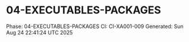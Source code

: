 # 04-EXECUTABLES-PACKAGES
Phase: 04-EXECUTABLES-PACKAGES
CI: CI-XA001-009
Generated: Sun Aug 24 22:41:24 UTC 2025
